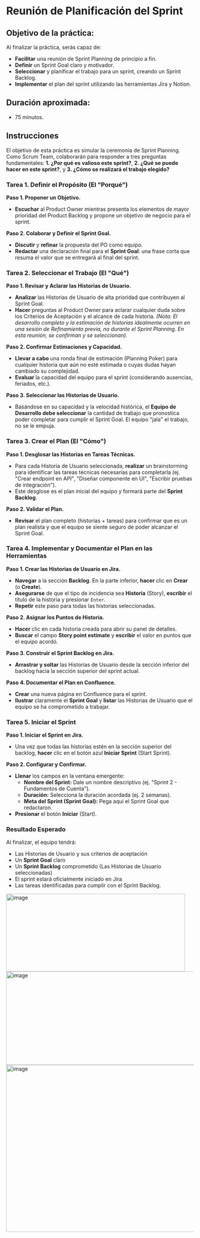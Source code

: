# Reunión de Planificación del Sprint

## Objetivo de la práctica:
Al finalizar la práctica, serás capaz de:
- **Facilitar** una reunión de Sprint Planning de principio a fin.
- **Definir** un Sprint Goal claro y motivador.
- **Seleccionar** y planificar el trabajo para un sprint, creando un Sprint Backlog.
- **Implementar** el plan del sprint utilizando las herramientas Jira y Notion.

## Duración aproximada:
- 75 minutos.

## Instrucciones

El objetivo de esta práctica es simular la ceremonia de Sprint Planning. Como Scrum Team, colaborarán para responder a tres preguntas fundamentales: **1. ¿Por qué es valioso este sprint?**, **2. ¿Qué se puede hacer en este sprint?**, y **3. ¿Cómo se realizará el trabajo elegido?**

### Tarea 1. Definir el Propósito (El "Porqué")

**Paso 1. Proponer un Objetivo.**
- **Escuchar** al Product Owner mientras presenta los elementos de mayor prioridad del Product Backlog y propone un objetivo de negocio para el sprint.

**Paso 2. Colaborar y Definir el Sprint Goal.**
- **Discutir** y **refinar** la propuesta del PO como equipo.
- **Redactar** una declaración final para el **Sprint Goal**: una frase corta que resuma el valor que se entregará al final del sprint.

### Tarea 2. Seleccionar el Trabajo (El "Qué")

**Paso 1. Revisar y Aclarar las Historias de Usuario.**
- **Analizar** las Historias de Usuario de alta prioridad que contribuyen al Sprint Goal.
- **Hacer** preguntas al Product Owner para aclarar cualquier duda sobre los Criterios de Aceptación y el alcance de cada historia.
*(Nota: El desarrollo completo y la estimación de historias idealmente ocurren en una sesión de Refinamiento previa, no durante el Sprint Planning. En esta reunión, se confirman y se seleccionan).*

**Paso 2. Confirmar Estimaciones y Capacidad.**
- **Llevar a cabo** una ronda final de estimación (Planning Poker) para cualquier historia que aún no esté estimada o cuyas dudas hayan cambiado su complejidad.
- **Evaluar** la capacidad del equipo para el sprint (considerando ausencias, feriados, etc.).

**Paso 3. Seleccionar las Historias de Usuario.**
- Basándose en su capacidad y la velocidad histórica, el **Equipo de Desarrollo debe seleccionar** la cantidad de trabajo que pronostica poder completar para cumplir el Sprint Goal. El equipo "jala" el trabajo, no se le empuja.

### Tarea 3. Crear el Plan (El "Cómo")

**Paso 1. Desglosar las Historias en Tareas Técnicas.**
- Para cada Historia de Usuario seleccionada, **realizar** un brainstorming para identificar las tareas técnicas necesarias para completarla (ej. "Crear endpoint en API", "Diseñar componente en UI", "Escribir pruebas de integración").
- Este desglose es el plan inicial del equipo y formará parte del **Sprint Backlog**.

**Paso 2. Validar el Plan.**
- **Revisar** el plan completo (historias + tareas) para confirmar que es un plan realista y que el equipo se siente seguro de poder alcanzar el Sprint Goal.

### Tarea 4. Implementar y Documentar el Plan en las Herramientas

**Paso 1. Crear las Historias de Usuario en Jira.**
- **Navegar** a la sección **Backlog**. En la parte inferior, **hacer** clic en **Crear** (o **Create**).
- **Asegurarse** de que el tipo de incidencia sea **Historia** (Story), **escribir** el título de la historia y presionar `Enter`.
- **Repetir** este paso para todas las historias seleccionadas.

**Paso 2. Asignar los Puntos de Historia.**
- **Hacer** clic en cada historia creada para abrir su panel de detalles.
- **Buscar** el campo **Story point estimate** y **escribir** el valor en puntos que el equipo acordó.

**Paso 3. Construir el Sprint Backlog en Jira.**
- **Arrastrar y soltar** las Historias de Usuario desde la sección inferior del backlog hacia la sección superior del sprint actual.

**Paso 4. Documentar el Plan en Confluence.**
- **Crear** una nueva página en Confluence para el sprint.
- **Ilustrar** claramente el **Sprint Goal** y **listar** las Historias de Usuario que el equipo se ha comprometido a trabajar.

### Tarea 5. Iniciar el Sprint

**Paso 1. Iniciar el Sprint en Jira.**
- Una vez que todas las historias estén en la sección superior del backlog, **hacer** clic en el botón azul **Iniciar Sprint** (Start Sprint).

**Paso 2. Configurar y Confirmar.**
- **Llenar** los campos en la ventana emergente:
    - **Nombre del Sprint:** Dale un nombre descriptivo (ej. "Sprint 2 - Fundamentos de Cuenta").
    - **Duración:** Selecciona la duración acordada (ej. 2 semanas).
    - **Meta del Sprint (Sprint Goal):** Pega aquí el Sprint Goal que redactaron.
- **Presionar** el botón **Iniciar** (Start).

### Resultado Esperado
Al finalizar, el equipo tendrá:
- Las Historias de  Usuario y sus criterios de aceptación
- Un **Sprint Goal** claro
- Un **Sprint Backlog** comprometido (Las Historias de Usuario seleccionadas)
- El sprint estará oficialmente iniciado en Jira
- Las tareas identificadas para cumplir con el Sprint Backlog.

<img width="480" height="209" alt="image" src="https://github.com/user-attachments/assets/747ae49d-2257-4c62-96fb-cef5de937489" />

<img width="1211" height="251" alt="image" src="https://github.com/user-attachments/assets/e143f83b-8c86-49cf-a978-e3da313766b4" />

<img width="953" height="449" alt="image" src="https://github.com/user-attachments/assets/a7058c3c-2162-4947-829e-b9c14389fecd" />

